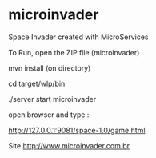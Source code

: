 # microinvader
Space Invader created with MicroServices

To Run, open the ZIP file (microinvader) 

mvn install (on directory)

cd target/wlp/bin

./server start microinvader

open browser and type :

http://127.0.0.1:9081/space-1.0/game.html

Site http://www.microinvader.com.br


